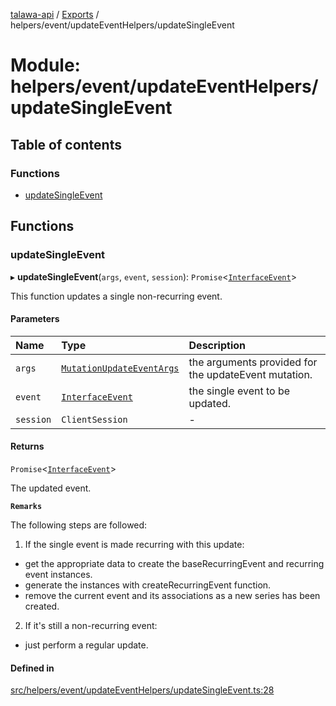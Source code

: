 [talawa-api](../README.md) / [Exports](../modules.md) / helpers/event/updateEventHelpers/updateSingleEvent

# Module: helpers/event/updateEventHelpers/updateSingleEvent

## Table of contents

### Functions

- [updateSingleEvent](helpers_event_updateEventHelpers_updateSingleEvent.md#updatesingleevent)

## Functions

### updateSingleEvent

▸ **updateSingleEvent**(`args`, `event`, `session`): `Promise`\<[`InterfaceEvent`](../interfaces/models_Event.InterfaceEvent.md)\>

This function updates a single non-recurring event.

#### Parameters

| Name | Type | Description |
| :------ | :------ | :------ |
| `args` | [`MutationUpdateEventArgs`](types_generatedGraphQLTypes.md#mutationupdateeventargs) | the arguments provided for the updateEvent mutation. |
| `event` | [`InterfaceEvent`](../interfaces/models_Event.InterfaceEvent.md) | the single event to be updated. |
| `session` | `ClientSession` | - |

#### Returns

`Promise`\<[`InterfaceEvent`](../interfaces/models_Event.InterfaceEvent.md)\>

The updated event.

**`Remarks`**

The following steps are followed:
1. If the single event is made recurring with this update:
  - get the appropriate data to create the baseRecurringEvent and recurring event instances.
  - generate the instances with createRecurringEvent function.
  - remove the current event and its associations as a new series has been created.
2. If it's still a non-recurring event:
  - just perform a regular update.

#### Defined in

[src/helpers/event/updateEventHelpers/updateSingleEvent.ts:28](https://github.com/PalisadoesFoundation/talawa-api/blob/e919df4/src/helpers/event/updateEventHelpers/updateSingleEvent.ts#L28)
